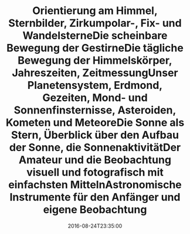 ---
date: '2016-08-24T23:35:00'
talk_date: '1991-05-01T00:00:00'
talk_speakers:
  speaker1:
    name: Mitglieder der Sternwarte
title: '- Orientierung am Himmel, Sternbilder, Zirkumpolar-, Fix- und Wandelsterne

  - Die scheinbare Bewegung der Gestirne

  - Die tägliche Bewegung der Himmelskörper, Jahreszeiten, Zeitmessung

  - Unser Planetensystem, Erdmond, Gezeiten, Mond- und Sonnenfinsternisse, Asteroiden,
  Kometen und Meteore

  - Die Sonne als Stern, Überblick über den Aufbau der Sonne, die Sonnenaktivität

  - Der Amateur und die Beobachtung visuell und fotografisch mit einfachsten Mitteln

  - Astronomische Instrumente für den Anfänger und eigene Beobachtung'
---